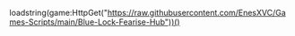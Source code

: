 loadstring(game:HttpGet("https://raw.githubusercontent.com/EnesXVC/Games-Scripts/main/Blue-Lock-Fearise-Hub"))()
    
